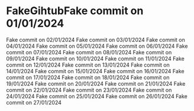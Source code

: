 # FakeGihtubFake commit on 01/01/2024
Fake commit on 02/01/2024
Fake commit on 03/01/2024
Fake commit on 04/01/2024
Fake commit on 05/01/2024
Fake commit on 06/01/2024
Fake commit on 07/01/2024
Fake commit on 08/01/2024
Fake commit on 09/01/2024
Fake commit on 10/01/2024
Fake commit on 11/01/2024
Fake commit on 12/01/2024
Fake commit on 13/01/2024
Fake commit on 14/01/2024
Fake commit on 15/01/2024
Fake commit on 16/01/2024
Fake commit on 17/01/2024
Fake commit on 18/01/2024
Fake commit on 19/01/2024
Fake commit on 20/01/2024
Fake commit on 21/01/2024
Fake commit on 22/01/2024
Fake commit on 23/01/2024
Fake commit on 24/01/2024
Fake commit on 25/01/2024
Fake commit on 26/01/2024
Fake commit on 27/01/2024
